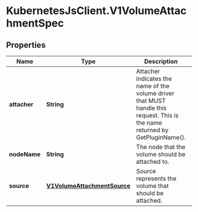 # KubernetesJsClient.V1VolumeAttachmentSpec

## Properties
Name | Type | Description | Notes
------------ | ------------- | ------------- | -------------
**attacher** | **String** | Attacher indicates the name of the volume driver that MUST handle this request. This is the name returned by GetPluginName(). | 
**nodeName** | **String** | The node that the volume should be attached to. | 
**source** | [**V1VolumeAttachmentSource**](V1VolumeAttachmentSource.md) | Source represents the volume that should be attached. | 



